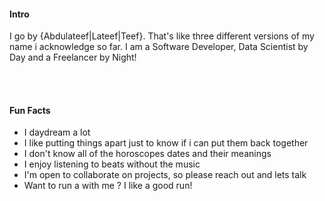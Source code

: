 #### Intro

I go by \{Abdulateef\|Lateef\|Teef\}. That's like three different versions of my name i acknowledge so far.
I am a Software Developer, Data Scientist by Day and a Freelancer by Night!

<br/>
<br/>

#### Fun Facts

- I daydream a lot
- I like putting things apart just to know if i can put them back together
- I don't know all of the horoscopes dates and their meanings
- I enjoy listening to beats without the music
- I'm open to collaborate on projects, so please reach out and lets talk
- Want to run a with me ? I like a good run!
